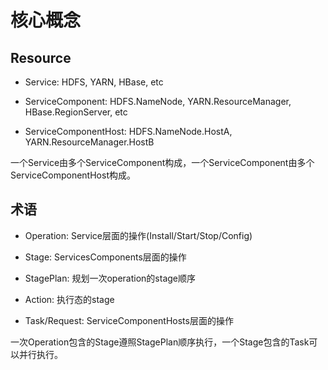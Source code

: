 
# 核心概念

## Resource

- Service: HDFS, YARN, HBase, etc

- ServiceComponent: HDFS.NameNode, YARN.ResourceManager, HBase.RegionServer, etc

- ServiceComponentHost: HDFS.NameNode.HostA, YARN.ResourceManager.HostB

一个Service由多个ServiceComponent构成，一个ServiceComponent由多个ServiceComponentHost构成。

## 术语

- Operation: Service层面的操作(Install/Start/Stop/Config)

- Stage: ServicesComponents层面的操作

- StagePlan: 规划一次operation的stage顺序

- Action: 执行态的stage

- Task/Request: ServiceComponentHosts层面的操作

一次Operation包含的Stage遵照StagePlan顺序执行，一个Stage包含的Task可以并行执行。